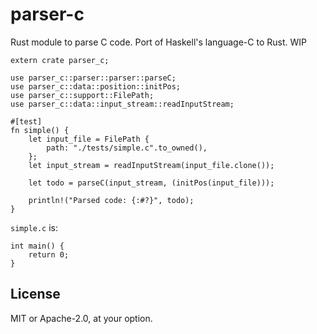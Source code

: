 # parser-c

Rust module to parse C code. Port of Haskell's language-C to Rust. WIP

```
extern crate parser_c;

use parser_c::parser::parser::parseC;
use parser_c::data::position::initPos;
use parser_c::support::FilePath;
use parser_c::data::input_stream::readInputStream;

#[test]
fn simple() {
    let input_file = FilePath {
        path: "./tests/simple.c".to_owned(),
    };
    let input_stream = readInputStream(input_file.clone());

    let todo = parseC(input_stream, (initPos(input_file)));

    println!("Parsed code: {:#?}", todo);
}
```

`simple.c` is:

```
int main() {
    return 0;
}
```

## License

MIT or Apache-2.0, at your option.